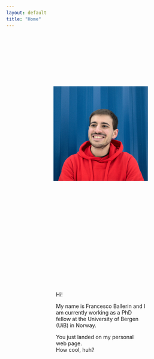 ```yaml
---
layout: default
title: "Home"
---
```



<div class="w3-col l1 m0 s0">&nbsp;</div>

<div class="w3-col l5 m6 s12 w3-container" style="min-height:500px; position: relative;">
  <div class="w3-padding-32 w3-center" style="position: absolute; top: 50%; left: 50%; transform: translate(-50%,-50%);">
    <img src="/assets/images/propic.jpg" class="w3-circle" alt="Me: Francesco Ballerin" style="width:100%">
  </div>
</div>

<div class="w3-col l5 m6 s12 w3-container w3-center" style="min-height:500px; position: relative;">
  <div class="w3-padding-32 w3-border w3-center w3-white" style="width:60%; position: absolute; top: 50%;left: 50%; transform: translate(-50%,-50%);">
    <p style="padding-left:32px; padding-right:32px;">Hi!</p>
    <p style="padding-left:32px; padding-right:32px;">My name is Francesco Ballerin and I am currently working as a PhD fellow at the University of Bergen
    (UiB) in Norway.</p>
    <p style="padding-left:32px; padding-right: 32px;">You just landed on my personal web page.<br>How cool, huh?</p>
  </div>
</div>

<div class="w3-col l1 m0 s0">&nbsp;</div>